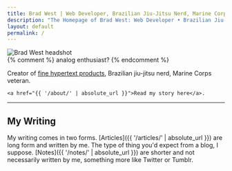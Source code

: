 ```yaml
---
title: Brad West | Web Developer, Brazilian Jiu-Jitsu Nerd, Marine Corps Veteran
description: "The Homepage of Brad West: Web Developer • Brazilian Jiu-Jitsu Nerd • Marine Corps Veteran"
layout: default
permalink: /
---
```


<div class="row">

  <div class="home-photo row">
    <img src="{{ '/images/brad-west.jpg' | absolute_url }}" alt="Brad West headshot">
  </div>

  <div class="home-intro">
    {% comment %} analog enthusiast? {% endcomment %}
    <p>Creator of <a href="https://webniyom.com/">fine hypertext products</a>, Brazilian jiu-jitsu nerd, Marine Corps veteran.</p>

    <a href="{{ '/about/' | absolute_url }}">Read my story here</a>.

  </div>

</div>

<hr>

## My Writing

My writing comes in two forms. [Articles]({{ '/articles/' | absolute_url }}) are long form and written by me. The type of thing you'd expect from a blog, I suppose. [Notes]({{ '/notes/' | absolute_url }}) are shorter and not necessarily written by me, something more like Twitter or Tumblr.
